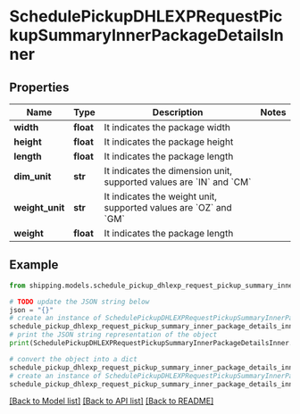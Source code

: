 # SchedulePickupDHLEXPRequestPickupSummaryInnerPackageDetailsInner


## Properties

Name | Type | Description | Notes
------------ | ------------- | ------------- | -------------
**width** | **float** | It indicates the package width | 
**height** | **float** | It indicates the package height | 
**length** | **float** | It indicates the package length | 
**dim_unit** | **str** | It indicates the dimension unit, supported values are &#x60;IN&#x60; and &#x60;CM&#x60; | 
**weight_unit** | **str** | It indicates the weight unit, supported values are &#x60;OZ&#x60; and &#x60;GM&#x60; | 
**weight** | **float** | It indicates the package length | 

## Example

```python
from shipping.models.schedule_pickup_dhlexp_request_pickup_summary_inner_package_details_inner import SchedulePickupDHLEXPRequestPickupSummaryInnerPackageDetailsInner

# TODO update the JSON string below
json = "{}"
# create an instance of SchedulePickupDHLEXPRequestPickupSummaryInnerPackageDetailsInner from a JSON string
schedule_pickup_dhlexp_request_pickup_summary_inner_package_details_inner_instance = SchedulePickupDHLEXPRequestPickupSummaryInnerPackageDetailsInner.from_json(json)
# print the JSON string representation of the object
print(SchedulePickupDHLEXPRequestPickupSummaryInnerPackageDetailsInner.to_json())

# convert the object into a dict
schedule_pickup_dhlexp_request_pickup_summary_inner_package_details_inner_dict = schedule_pickup_dhlexp_request_pickup_summary_inner_package_details_inner_instance.to_dict()
# create an instance of SchedulePickupDHLEXPRequestPickupSummaryInnerPackageDetailsInner from a dict
schedule_pickup_dhlexp_request_pickup_summary_inner_package_details_inner_from_dict = SchedulePickupDHLEXPRequestPickupSummaryInnerPackageDetailsInner.from_dict(schedule_pickup_dhlexp_request_pickup_summary_inner_package_details_inner_dict)
```
[[Back to Model list]](../README.md#documentation-for-models) [[Back to API list]](../README.md#documentation-for-api-endpoints) [[Back to README]](../README.md)


